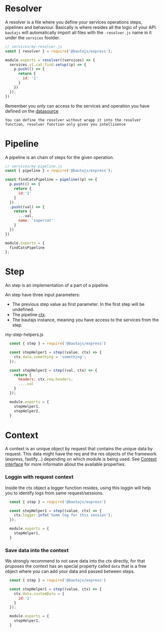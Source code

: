# Resolver

A resolver is a file where you define your services operations steps, pipelines and behaviour. Basically is where resides all the logic of your API. 
`bautajs` will automatically import all files with the `-resolver.js` name in it under the `services` foolder.

```js
// services/my-resolver.js
const { resolver } = require('@bautajs/express');

module.exports = resolver((services) => {
  services.v1.cat.find.setup((p) => {
    p.push(() => {
      return {
        id: '1'
      }
    })
  });
})
```

Remember you only can access to the services and operation you have defined on the [datasource](./datasources.md)

`You can define the resolver without wrapp it into the resolver function, resolver function only gives you intellisence`

# Pipeline

A pipeline is an chain of steps for the given operation.

```js
// services/my-pipeline.js
const { pipeline } = require('@bautajs/express');

const findCatsPipeline = pipeline((p) => {
  p.push(() => {
    return {
      id:'1'
    }
  })
  .push((val) => {
    return {
      ...val,
      name: 'supercat'
    }
  })
})

module.exports = {
  findCatsPipeline
};
```

# Step

An step is an implementation of a part of a pipeline.

An step have three input parameters:
  - The previous step value as first parameter. In the first step will be undefined.
  - The pipeline [ctx](#Context).
  - The bautajs instance, meaning you have access to the services from the step.

my-step-helpers.js
```js
  const { step } = require('@bautajs/express')

  const stepHelper1 = step((value, ctx) => {
    ctx.data.something = 'something';
  });

  const stepHelper2 = step((val, ctx) => {
    return {
      headers: ctx.req.headers,
      ....val
    }
  });

  module.exports = {
    stepHelper1,
    stepHelper2,
  }
```

# Context

A context is an unique object by request that contains the unique data by request. This data might have the req and the res objects of the framework (express, fastify...) depending on which module is being used. See [Context interface](../packages/bautajs/src/utils/types.ts) for more informatin about the available properties.

### Loggin with request context

Inside the ctx object a logger function resides, using this loggin will help you to identify logs from same request/sessions.

```js
  const { step } = require('@bautajs/express')

  const stepHelper1 = step((value, ctx) => {
    ctx.logger.info('Some log for this session');
  });

  module.exports = {
    stepHelper1,
  }
```

### Save data into the context

We strongly recommend to not save data into the ctx directly, for that pruposes the context has an special property called `data` that is a free object where you can add your data and passed between steps.

```js
  const { step } = require('@bautajs/express')

  const stepHelper1 = step((value, ctx) => {
    ctx.data.customData = {
      id:'1'
    }
  });

  module.exports = {
    stepHelper1,
  }
```